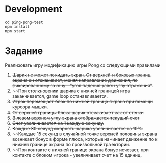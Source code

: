 # Development

```
cd ping-pong-test
npm install
npm start
```


# Задание
Реализовать игру модификацию игры Pong со следующими правилами
1. ~~Шарик не может покидать экран. От верхней и боковых границ экрана он отскакивает, меняя направление движения, по фиксированному закону - "угол падения равен углу отражения"~~.
2. ~~При столкновении шарика с нижней границей игра заканчивается, game loop останавливается.
3. ~~Игрок перемещает блок по нижней границе экрана при помощи курсора мышки.~~
4. ~~От верхней границы блока шарик отскакивает как от стенки~~
5. ~~В левом верхнем углу экрана отображается текущий счет~~
6. ~~Счет увеличивается на 1 каждую секунду.~~
7. ~~Каждые 30 секунд скорость шарика увеличивается на 10%.~~
8. ~~Каждые 15 секунд в случайной точке верхней половины экрана возникает бонус в форме плюса, которые начинает движение по к нижней границе экрана по произвольной траектории.
9. ~~При контакте с нижней границе экрана бонус исчезает, при контакте с блоком игрока - увеличивает счет на 15 единиц.  
